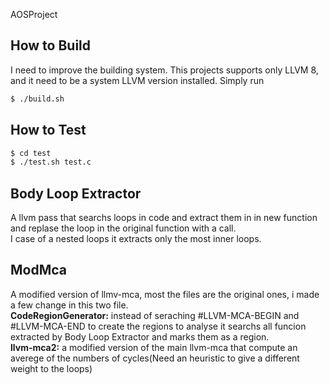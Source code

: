 AOSProject

## How to Build
I need to improve the building system.
This projects supports only LLVM 8, and it need to be a system LLVM version installed.
Simply run 
```sh
$ ./build.sh
```

## How to Test
```sh
$ cd test
$ ./test.sh test.c
```

## Body Loop Extractor
A llvm pass that searchs loops in code and extract them in in new function and replase the loop in the original function with a call.<br/>
I case of a nested loops it extracts only the most inner loops.

## ModMca
A modified version of llmv-mca, most the files are the original ones, i made a few change in this two file.<br/>
**CodeRegionGenerator:** instead of seraching #LLVM-MCA-BEGIN and #LLVM-MCA-END to create the regions to analyse it searchs all funcion extracted by Body Loop Extractor and marks them as a region.<br/>
**llvm-mca2:** a modified version of the main llvm-mca that compute an averege of the numbers of cycles(Need an heuristic to give a different weight to the loops)
